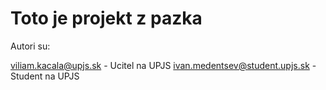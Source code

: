 # Toto je projekt z pazka

Autori su:

viliam.kacala@upjs.sk - Ucitel na UPJS
ivan.medentsev@student.upjs.sk - Student na UPJS
